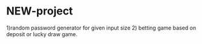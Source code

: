 # NEW-project
1)random password generator for given input size
2) betting game based on deposit or lucky draw game.
